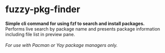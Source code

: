 # fuzzy-pkg-finder

**Simple cli command for using fzf to search and install packages.**\
Performs live search by package name and presents package information including file list in preview pane.\
\
*For use with Pacman or Yay package managers only.*